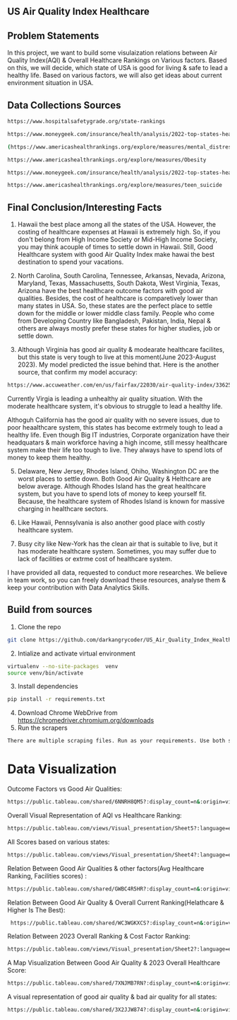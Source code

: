 ## US  Air Quality Index Healthcare
## Problem Statements
In this project, we want to build some visulaization relations between Air Quality Index(AQI) & Overall Healthcare Rankings on Various factors. Based on this, we will decide, which state of USA is good for living & safe to lead a healthy life. Based on various factors, we will also get ideas about current environment situation in USA. 

## Data Collections Sources
```bash
https://www.hospitalsafetygrade.org/state-rankings
```
```bash
https://www.moneygeek.com/insurance/health/analysis/2022-top-states-health-care/
```
```bash
(https://www.americashealthrankings.org/explore/measures/mental_distress
```
```bash
https://www.americashealthrankings.org/explore/measures/Obesity
```
```bash
https://www.moneygeek.com/insurance/health/analysis/2022-top-states-health-care/
```
```bash
https://www.americashealthrankings.org/explore/measures/teen_suicide
```

## Final Conclusion/Interesting Facts

1. Hawaii the best place among all the states of the USA. However, the costing of healthcare expenses at Hawaii is extremely high. So, if you don't belong from High Income Society or Mid-High Income Society, you may think acouple of times to settle down in Hawaii. Still, Good Healthcare system with good Air Quality Index make hawai the best destination to spend your vacations. 

2. North Carolina, South Carolina, Tennessee, Arkansas, Nevada, Arizona, Maryland, Texas, Massachusetts, South Dakota, West Virginia, Texas, Arizona have the best healthcare outcome factors with good air qualities. Besides, the cost of healthcare is comparetively lower than many states in USA. So, these states are the perfect place to settle down for the middle or lower middle class family. People who come from Developing Country like Bangladesh, Pakistan, India, Nepal & others are always mostly prefer these states for higher studies, job or settle down.

3.  Although Virginia has good air quality & modearate healthcare facilites, but this state is very tough to live at this moment(June 2023-August 2023). My model predicted the issue behind that. Here is the another source, that confirm my model accuracy:
```bash
https://www.accuweather.com/en/us/fairfax/22030/air-quality-index/336254
```
Currently Virgia is leading a unhealthy air quality situation. With the moderate healthcare system, it's obvious to struggle to lead a healthy life. 

Althoguh California has the good air quality with no severe issues, due to poor heaalthcare system, this states has become extrmely tough to lead a healthy life. Even though Big IT industries, Corporate organization have their headquatars & main workforce having a high income, still messy healthcare system make their life too tough to live. They always have to spend lots of money to keep them healthy. 

5. Delaware, New Jersey, Rhodes Island, Ohiho, Washington DC  are the worst places to settle down. Both Good Air Quality & Helthcare are below average. Although Rhodes Island has the great healthcare system, but you have to spend lots of money to keep yourself fit. Because, the healthcare system of Rhodes Island is known for massive charging in healthcare sectors. 

6.  Like Hawaii, Pennsylvania is also another good place with costly healthcare system.

7.  Busy city like New-York has the clean air that is suitable to live, but it has moderate healthcare system. Sometimes, you may suffer due to lack of facilities or extrme cost of healthcare system.

I have provided all data, requested to conduct more researches. We believe in team work, so you can freely download these resources, analyse them & keep your contribution with Data Analytics Skills. 

## Build from sources

1. Clone the repo
```bash
git clone https://github.com/darkangrycoder/US_Air_Quality_Index_Healthcare.git
```
2. Intialize and activate virtual environment
```bash
virtualenv --no-site-packages  venv
source venv/bin/activate
```
3. Install dependencies
```bash
pip install -r requirements.txt
```
4. Download Chrome WebDrive from https://chromedriver.chromium.org/downloads 
5. Run the scrapers
```bash
There are multiple scraping files. Run as your requirements. Use both selenium & bs4. 
```
# Data Visualization
Outcome Factors vs Good Air Qualities:
```bash
https://public.tableau.com/shared/6NNRH8QM5?:display_count=n&:origin=viz_share_link
```
Overall Visual Representation of AQI vs Healthcare Ranking: 
```bash
https://public.tableau.com/views/Visual_presentation/Sheet5?:language=en-US&publish=yes&:display_count=n&:origin=viz_share_link
```
All Scores based on various states: 
```bash
https://public.tableau.com/views/Visual_presentation/Sheet4?:language=en-US&publish=yes&:display_count=n&:origin=viz_share_link
```
Relation Between Good Air Qualities & other factors(Avg Healthcare Ranking, Facilities scores) :
```bash
https://public.tableau.com/shared/GWBC4R5HR?:display_count=n&:origin=viz_share_link
```
Relation Between Good Air Quality & Overall Current Ranking(Helathcare & Higher Is The Best):
```bash
 https://public.tableau.com/shared/WC3WGKXCS?:display_count=n&:origin=viz_share_link
```
Relation Between 2023 Overall Ranking & Cost Factor Ranking:
```bash
https://public.tableau.com/views/Visual_presentation/Sheet2?:language=en-US&publish=yes&:display_count=n&:origin=viz_share_link
```
A Map Visualization Between Good Air Quality & 2023 Overall Healthcare Score: 
```bash
https://public.tableau.com/shared/7XNJMB7RN?:display_count=n&:origin=viz_share_link
```
A visual representation of good air quality & bad air quality for all states:
```bash 
https://public.tableau.com/shared/3X2JJW874?:display_count=n&:origin=viz_share_link
```

